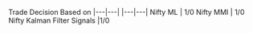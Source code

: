 Trade Decision Based on 
|---|---|
|---|---|
Nifty ML | 1/0
Nifty MMI | 1/0
Nifty Kalman Filter Signals |1/0

